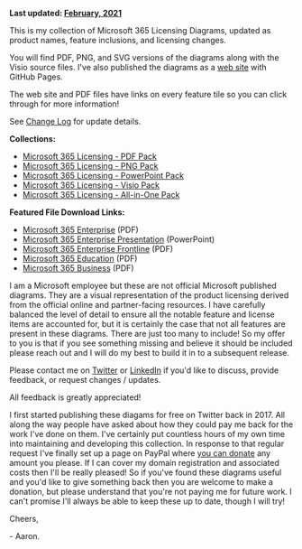 **Last updated: [February, 2021](https://github.com/AaronDinnage/Licensing/releases/tag/v2021.02)**

This is my collection of Microsoft 365 Licensing Diagrams, updated as product names, feature inclusions, and licensing changes.

You will find PDF, PNG, and SVG versions of the diagrams along with the Visio source files. I've also published the diagrams as a [web site](https://m365maps.com/) with GitHub Pages.

The web site and PDF files have links on every feature tile so you can click through for more information!

See [Change Log](https://github.com/AaronDinnage/Licensing/blob/master/ChangeLog.md) for update details.

**Collections:**
* [Microsoft 365 Licensing - PDF Pack](https://github.com/AaronDinnage/Licensing/releases/download/v2020.12/Microsoft.365.Licensing.-.PDF.Pack.-.v2020.12.zip)
* [Microsoft 365 Licensing - PNG Pack](https://github.com/AaronDinnage/Licensing/releases/download/v2020.12/Microsoft.365.Licensing.-.PNG.Pack.-.v2020.12.zip)
* [Microsoft 365 Licensing - PowerPoint Pack](https://github.com/AaronDinnage/Licensing/releases/download/v2020.12/Microsoft.365.Licensing.-.PowerPoint.Pack.-.v2020.12.zip)
* [Microsoft 365 Licensing - Visio Pack](https://github.com/AaronDinnage/Licensing/releases/download/v2020.12/Microsoft.365.Licensing.-.Visio.Pack.-.v2020.12.zip)
* [Microsoft 365 Licensing - All-in-One Pack](https://github.com/AaronDinnage/Licensing/releases/download/v2020.12/v2020.12.zip)

**Featured File Download Links:**
* [Microsoft 365 Enterprise](https://github.com/AaronDinnage/Licensing/raw/master/Microsoft%20365%20Enterprise.pdf) (PDF)
* [Microsoft 365 Enterprise Presentation](https://github.com/AaronDinnage/Licensing/raw/master/Microsoft%20365%20Enterprise%20License%20Map.pptx) (PowerPoint)
* [Microsoft 365 Enterprise Frontline](https://github.com/AaronDinnage/Licensing/raw/master/Microsoft%20365%20Enterprise%20-%20With%20F1%20and%20F3.pdf) (PDF)
* [Microsoft 365 Education](https://github.com/AaronDinnage/Licensing/raw/master/Microsoft%20365%20Education.pdf) (PDF)
* [Microsoft 365 Business](https://github.com/AaronDinnage/Licensing/raw/master/Microsoft%20365%20Business.pdf) (PDF)

I am a Microsoft employee but these are not official Microsoft published diagrams. They are a visual representation of the product licensing derived from the official online and partner-facing resources. I have carefully balanced the level of detail to ensure all the notable feature and license items are accounted for, but it is certainly the case that not all features are present in these diagrams. There are just too many to include! So my offer to you is that if you see something missing and believe it should be included please reach out and I will do my best to build it in to a subsequent release.

Please contact me on [Twitter](https://twitter.com/AaronDinnage) or [LinkedIn](https://www.linkedin.com/in/aarondinnage/) if you'd like to discuss, provide feedback, or request changes / updates.

All feedback is greatly appreciated!

I first started publishing these diagams for free on Twitter back in 2017. All along the way people have asked about how they could pay me back for the work I've done on them. I've certainly put countless hours of my own time into maintaining and developing this collection. In response to that regular request I've finally set up a page on PayPal where [you can donate](https://paypal.me/pools/c/8ww03FCFcP) any amount you please. If I can cover my domain registration and associated costs then I'll be really pleased! So if you've found these diagrams useful and you'd like to give something back then you are welcome to make a donation, but please understand that you're not paying me for future work. I can't promise I'll always be able to keep these up to date, though I will try!

Cheers,

 \- Aaron.